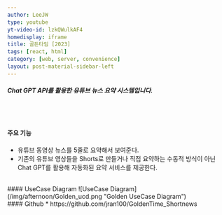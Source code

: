 ```yaml
---
author: LeeJW
type: youtube
yt-video-id: lzkQWulkAF4
homedisplay: iframe
title: 골든타임 [2023]
tags: [react, html]
category: [web, server, convenience]
layout: post-material-sidebar-left
---
```

##### Chat GPT API를 활용한 유튜브 뉴스 요약 시스템입니다.
<br><br>
#### 주요 기능
* 유튜브 동영상 뉴스를 5줄로 요약해서 보여준다.
* 기존의 유튜브 영상들을 Shorts로 만들거나 직접 요약하는 수동적 방식이 아닌 Chat GPT를 활용해 자동화된 요약 서비스를 제공한다.

<br>
#### UseCase Diagram
![UseCase Diagram](/img/afternoon/Golden_ucd.png "Golden UseCase Diagram")

<br>
#### Github
* https://github.com/jran100/GoldenTime_Shortnews
